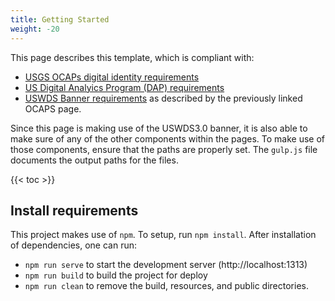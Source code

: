 ```yaml
---
title: Getting Started
weight: -20
---
```


This page describes this template, which is compliant with:

- [USGS OCAPs digital identity requirements](https://atthecore.usgs.gov/science-support/ocap-digital-services/web-applications-vis-id)
- [US Digital Analyics Program (DAP) requirements](https://github.com/digital-analytics-program/gov-wide-code)
- [USWDS Banner requirements](https://designsystem.digital.gov/components/banner/) as described by the previously linked OCAPS page.

Since this page is making use of the USWDS3.0 banner, it is also able to make sure of any of the other components within the pages. To make use of those components, ensure that the paths are properly set. The `gulp.js` file documents the output paths for the files.

{{< toc >}}

## Install requirements
This project makes use of `npm`. To setup, run `npm install`. After installation of dependencies, one can run:

- `npm run serve` to start the development server (http://localhost:1313)
- `npm run build` to build the project for deploy
- `npm run clean` to remove the build, resources, and public directories.

